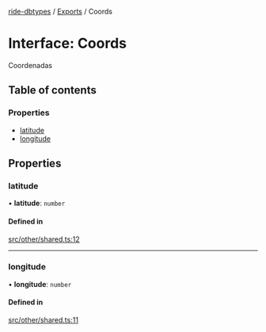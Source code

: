 [ride-dbtypes](../README.md) / [Exports](../modules.md) / Coords

# Interface: Coords

Coordenadas

## Table of contents

### Properties

- [latitude](Coords.md#latitude)
- [longitude](Coords.md#longitude)

## Properties

### latitude

• **latitude**: `number`

#### Defined in

[src/other/shared.ts:12](https://github.com/gatitolabs/ride-dbtypes/blob/9baa126/src/other/shared.ts#L12)

___

### longitude

• **longitude**: `number`

#### Defined in

[src/other/shared.ts:11](https://github.com/gatitolabs/ride-dbtypes/blob/9baa126/src/other/shared.ts#L11)
